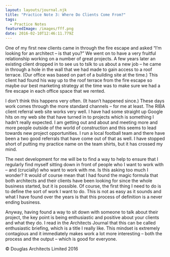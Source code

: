 ```yaml
---
layout: layouts/journal.njk
title: "Practice Note 3: Where Do Clients Come From?"
tags:
  - Practice Notes
featuredImage: /images/fff.png
date: 2016-02-10T12:46:11.779Z
---
```

One of my first new clients came in through the fire escape and asked “I’m looking for an architect – is that you?” We went on to have a very fruitful relationship working on a number of great projects. A few years later an existing client dropped in to see us to tslk to us about a new job – he came in through a hole in the wall that we had made to gain access to a roof terrace. (Our office was based on part of a building site at the time.) This client had found his way up to the roof terrace from the fire escape so maybe our best marketing strategy at the time was to make sure we had a fire escape in each office space that we rented.

I don’t think this happens very often. (It hasn’t happened since.) These days work comes through the more standard channels – for me at least. The RIBA client referral web site works very well. I have had some straight up Google hits on my web site that have turned in to projects which is something I hadn’t really expected. I am getting out and about and meeting more and more people outside of the world of construction and this seems to lead towards new project opportunities. I run a local football team and there have been a two good referrals that have come out of that as well. I have stopped short of putting my practice name on the team shirts, but it has crossed my mind.

The next development for me will be to find a way to help to ensure that I regularly find myself sitting down in front of people who I want to work with – and (crucially) who want to work with me. Is this asking too much I wonder? It would of course mean that I had found the magic formula that both architects and their clients have been looking for since the whole business started, but it is possible. Of course, the first thing I need to do is to define the sort of work I want to do. This is not as easy as it sounds and what I have found over the years is that this process of definition is a never ending business.

Anyway, having found a way to sit down with someone to talk about their project, the key point is being enthusiastic and positive about your clients and what they do. I read in the Architects Journal that this can be called enthusiastic briefing, which is a title I really like. This mindset is extremely contagious and it immediately makes work a lot more interesting – both the process and the output – which is good for everyone.

© Douglas Architects Limited 2016
